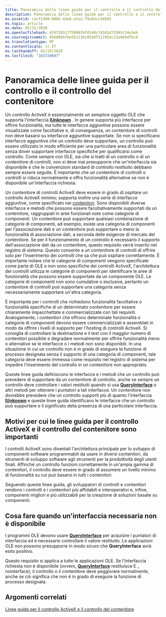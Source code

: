 ```yaml
---
title: Panoramica delle linee guida per il controllo e il controllo del contenitore
description: Panoramica delle linee guida per il controllo e il controllo del contenitore
ms.assetid: c4cf2409-0085-43e6-afa2-f9c03cc50565
ms.topic: article
ms.date: 05/31/2018
ms.openlocfilehash: 4fd72851775898f4fd140c7d101d72993c34e3eb
ms.sourcegitcommit: 85688bbfbe5b121bc05ddf112d54c23a469dfbc0
ms.translationtype: MT
ms.contentlocale: it-IT
ms.lasthandoff: 01/29/2020
ms.locfileid: "103720047"
---
```

# <a name="overview-of-control-and-control-container-guidelines"></a>Panoramica delle linee guida per il controllo e il controllo del contenitore

Un controllo ActiveX è essenzialmente un semplice oggetto OLE che supporta l'interfaccia [**IUnknown**](/windows/desktop/api/Unknwn/nn-unknwn-iunknown) . In genere supporta più interfacce per offrire funzionalità, ma tutte le interfacce aggiuntive possono essere visualizzate come facoltative e, di conseguenza, un contenitore di controlli non deve basarsi su interfacce aggiuntive supportate. Se non si specificano interfacce aggiuntive che un controllo deve supportare, un controllo può essere utilizzato in modo efficiente per una particolare area di funzionalità senza dover supportare interfacce specifiche per qualificarsi come controllo. Come sempre con OLE, sia che si tratti di un controllo o di un contenitore di controlli, non si deve mai presupporre che un'interfaccia sia disponibile e che le convenzioni standard di controllo restituito debbano sempre essere seguite. È importante che un contenitore di controlli o controlli si riduca normalmente e offra funzionalità alternative se non è disponibile un'interfaccia richiesta.

Un contenitore di controlli ActiveX deve essere in grado di ospitare un controllo ActiveX minimo; supporta inoltre una serie di interfacce aggiuntive, come specificato nei [contenitori](containers.md). Sono disponibili diverse interfacce e metodi che possono essere facoltativamente supportati da un contenitore, raggruppati in aree funzionali note come categorie di *componenti*. Un contenitore può supportare qualsiasi combinazione di categorie di componenti, ad esempio, esiste una categoria di componenti per l'associazione dati e un contenitore può supportare o meno la funzionalità di associazione dati, a seconda delle esigenze di mercato del contenitore. Se per il funzionamento di un controllo è necessario il supporto dell'associazione dati da un contenitore, questo requisito verrà inserito nel registro di sistema. Questo consente a un contenitore di controlli di offrire solo per l'inserimento dei controlli che sa che può ospitare correttamente. È importante notare che le categorie di componenti vengono specificate come parte di OLE e non sono specifiche dei controlli ActiveX, l'architettura dei controlli utilizza le categorie di componenti per identificare le aree di funzionalità che possono essere supportate da un componente OLE. Le categorie di componenti non sono cumulative o esclusive, pertanto un contenitore di controlli può supportare una categoria senza necessariamente supportare un'altra categoria.

È importante per i controlli che richiedono funzionalità facoltative o funzionalità specifiche di un determinato contenitore per essere chiaramente impacchettate e commercializzate con tali requisiti. Analogamente, i contenitori che offrono determinate funzionalità o categorie di componenti devono essere commercializzati e assemblati in modo da offrire i livelli di supporto per l'hosting di controlli ActiveX. Si consiglia di controllare la destinazione e il test con il maggior numero di contenitori possibile e degradare normalmente per offrire funzionalità meno o alternative se le interfacce o i metodi non sono disponibili. In una situazione in cui un controllo non è in grado di eseguire la funzione di processo designata senza il supporto di una categoria di componenti, tale categoria deve essere immessa come requisito nel registro di sistema per impedire l'inserimento del controllo in un contenitore non appropriato.

Queste linee guida definiscono le interfacce e i metodi che un controllo può prevedere di supportare da un contenitore di controllo, anche se sempre un controllo deve controllare i valori restituiti quando si usa [**QueryInterface**](/windows/desktop/api/Unknwn/nf-unknwn-iunknown-queryinterface(q)) o altri metodi per ottenere i puntatori a tali interfacce. Un contenitore non dovrebbe prevedere che un controllo supporti più di quanto l'interfaccia [**IUnknown**](/windows/desktop/api/Unknwn/nn-unknwn-iunknown) e queste linee guida identificano le interfacce che un controllo può supportare e il significato della presenza di una particolare interfaccia.

## <a name="why-the-activex-control-and-control-container-guidelines-are-important"></a>Motivi per cui le linee guida per il controllo ActiveX e il controllo del contenitore sono importanti

I controlli ActiveX sono diventati l'architettura principale per lo sviluppo di componenti software programmabili da usare in diversi contenitori, da strumenti di sviluppo software agli strumenti per la produttività degli utenti finali. Affinché un controllo funzioni correttamente in un'ampia gamma di contenitori, il controllo deve essere in grado di assumere un livello minimo di funzionalità su cui può basarsi in tutti i contenitori.

Seguendo queste linee guida, gli sviluppatori di controlli e contenitori rendono i controlli e i contenitori più affidabili e interoperativi e, infine, componenti migliori e più utilizzabili per la creazione di soluzioni basate su componenti.

## <a name="what-to-do-when-an-interface-you-need-is-not-available"></a>Cosa fare quando un'interfaccia necessaria non è disponibile

I programmi OLE devono usare [**QueryInterface**](/windows/desktop/api/Unknwn/nf-unknwn-iunknown-queryinterface(q)) per acquisire i puntatori di interfaccia ed è necessario controllare il valore restituito. Le applicazioni OLE non possono presupporre in modo sicuro che **QueryInterface** avrà esito positivo.

Questo requisito si applica a tutte le applicazioni OLE. Se l'interfaccia richiesta non è disponibile (ovvero, [**QueryInterface**](/windows/desktop/api/Unknwn/nf-unknwn-iunknown-queryinterface(q)) restituisce E \_ nointerface), il controllo o il contenitore deve peggiorare normalmente, anche se ciò significa che non è in grado di eseguire la funzione di processo designata.

## <a name="related-topics"></a>Argomenti correlati

<dl> <dt>

[Linee guida per il controllo ActiveX e il controllo del contenitore](activex-control-and-control-container-guidelines.md)
</dt> </dl>

 

 




